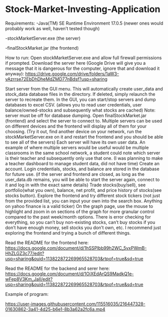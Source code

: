 # Stock-Market-Investing-Application

Requirements:
-Java(TM) SE Runtime Environment 17.0.5 (newer ones would probably work as well, haven’t tested though)

-stockMarketServer.exe (the server)

-finalStockMarket.jar (the frontend)

How to run:
Open stockMarketServer.exe and allow full firewall permissions if prompted. Download the server here (Google Drive will give you a message that it is dangerous for the computer, ignore that and download it anyway): https://drive.google.com/drive/folders/1aW3-vAzrrse72EbDhDheMdZMD77nBdsf?usp=sharing

Start server from the GUI menu. This will automatically create user_data and stock_data database files in the directory. If deleted, simply relaunch the server to recreate them.
In the GUI, you can start/stop servers and dump databases to excel CSV. (allows you to read user credentials, user balance/owned-stocks and subsequently what stocks are cached) Note: server must be off for database dumping.
Open finalStockMarket.jar (frontend) and select the server to connect to. Multiple servers can be used on different devices and the frontend will display all of them for your choosing. (Try it out, find another device on your network, run the stockMarketServer.exe on it and restart the frontend and you should be able to see all of the servers) Each server will have its own user data. An example of where multiple servers would be useful would be multiple classrooms in the same school network, a student could note which server is their teacher and subsequently only use that one. (I was planning to make a teacher dashboard to manage student data, did not have time)
Create an account. Login credentials, stocks, and balance are stored in the database for future use. (if the server and frontend are closed, as long as the user_data.db remains, you will be able to start the server again, connect to it and log in with the exact same details)
Trade stocks(buy/sell), see portfolio(what you own), balance, net profit, and price history of stocks(see stocks button).
Explore the frontend and try different stock tickers (not just from the provided list, you can input your own into the search box. Anything on yahoo finance is a valid ticker)
On the graph page, use the mouse to highlight and zoom in on sections of the graph for more granular control compared to the past week/month options.
There is error checking for everything, so you can’t buy non-existing stocks, can’t buy stocks if you don’t have enough money, sell stocks you don’t own, etc. I recommend just exploring the frontend and trying a bunch of different things. 


Read the README for the frontend here: https://docs.google.com/document/d/1hSSPlbb99h2WC_5vxPWmB-HhZLGZ3c77/edit?usp=sharing&ouid=113822872269965528703&rtpof=true&sd=true

Read the README for the backend and serer here: https://docs.google.com/document/d/1OiXEdArQS9MadkQ1e-wFep8V3Km_JaIl/edit?usp=sharing&ouid=113822872269965528703&rtpof=true&sd=true


Example of program:


https://user-images.githubusercontent.com/115516035/216447328-01630862-3a41-4d25-b6e1-8b3a62a2fc6a.mp4

